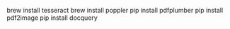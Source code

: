 brew install tesseract
brew install poppler
pip install pdfplumber
pip install pdf2image
pip install docquery
